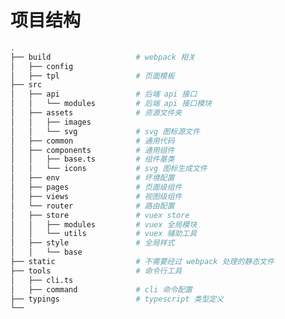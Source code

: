 <style lang="scss" scoped>
    section {
        /deep/ {
            pre, code {
                line-height: 2em !important;
            }
        }
    }
</style>

# 项目结构
```bash
.
├── build                   # webpack 相关
│   ├── config
│   ├── tpl                 # 页面模板
├── src
│   ├── api                 # 后端 api 接口
│   │   └── modules         # 后端 api 接口模块
│   ├── assets              # 资源文件夹
│   │   ├── images
│   │   └── svg             # svg 图标源文件
│   ├── common              # 通用代码
│   ├── components          # 通用组件
│   │   ├── base.ts         # 组件基类
│   │   └── icons           # svg 图标生成文件
│   ├── env                 # 坏境配置
│   ├── pages               # 页面级组件
│   ├── views               # 视图级组件
│   └── router              # 路由配置
│   ├── store               # vuex store
│   │   ├── modules         # vuex 全局模块
│   │   └── utils           # vuex 辅助工具
│   ├── style               # 全局样式
│   │   └── base
├── static                  # 不需要经过 webpack 处理的静态文件
├── tools                   # 命令行工具
│   ├── cli.ts
│   ├── command             # cli 命令配置
├── typings                 # typescript 类型定义
└──
```

